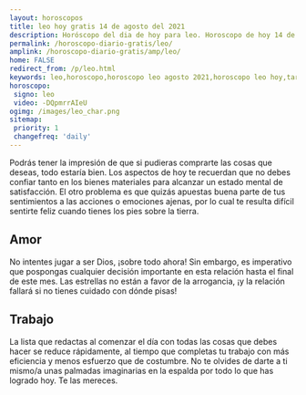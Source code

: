 ```yaml
---
layout: horoscopos
title: leo hoy gratis 14 de agosto del 2021 
description: Horóscopo del dia de hoy para leo. Horoscopo de hoy 14 de agosto del 2021. Las predicciones de amor, trabajo, vida personal gratis.
permalink: /horoscopo-diario-gratis/leo/
amplink: /horoscopo-diario-gratis/amp/leo/
home: FALSE
redirect_from: /p/leo.html
keywords: leo,horoscopo,horoscopo leo agosto 2021,horoscopo leo hoy,tarot leo agosto 2021,horoscopo leo,tarot leo hoy,horoscopo de hoy,horoscopo diario,tarot del amor,horoscopo de hoy leo,horoscopo diario del tarot, Horoscopo de hoy leo 14 de agosto del 2021,horóscopo del día,signos zodiacales 2021, el horoscopo de hoy
horoscopo:
 signo: leo
 video: -DQpmrrAIeU
ogimg: /images/leo_char.png
sitemap:
 priority: 1
 changefreq: 'daily'
---
```



Podrás tener la impresión de que si pudieras comprarte las cosas que deseas, todo estaría bien. Los aspectos de hoy te recuerdan que no debes confiar tanto en los bienes materiales para alcanzar un estado mental de satisfacción. El otro problema es que quizás apuestas buena parte de tus sentimientos a las acciones o emociones ajenas, por lo cual te resulta difícil sentirte feliz cuando tienes los pies sobre la tierra.

## Amor

No intentes jugar a ser Dios, ¡sobre todo ahora! Sin embargo, es imperativo que pospongas cualquier decisión importante en esta relación hasta el final de este mes. Las estrellas no están a favor de la arrogancia, ¡y la relación fallará si no tienes cuidado con dónde pisas!

## Trabajo

La lista que redactas al comenzar el día con todas las cosas que debes hacer se reduce rápidamente, al tiempo que completas tu trabajo con más eficiencia y menos esfuerzo que de costumbre. No te olvides de darte a ti mismo/a unas palmadas imaginarias en la espalda por todo lo que has logrado hoy. Te las mereces.